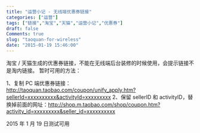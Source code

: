 ```yaml
---
title: "运营小记 - 无线端优惠券链接"
categories: ["运营"]
tags: ["链接","淘宝","天猫","运营小记","优惠券"]
draft: false
Comments: true
slug: "taoquan-for-wireless"
date: "2015-01-19 15:46:00"
---
```


淘宝 / 天猫生成的优惠券链接，不能在无线端后台装修的时候使用，会提示链接不是淘内链接。
暂时可用的方法：

1、复制 PC 端优惠券链接：http://taoquan.taobao.com/coupon/unify_apply.htm?sellerId=xxxxxxxxxx&activityId=xxxxxxxxx
2、保留 sellerID 和 activityID，替换掉前面的网址：http://shop.m.taobao.com/shop/coupon.htm?activity_id=xxxxxxxxx&seller_id=xxxxxxxxxx

2015 年 1 月 19 日测试可用

